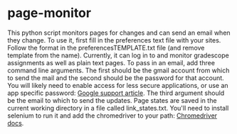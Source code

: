 # page-monitor
This python script monitors pages for changes and can send an email when they change. To use it, first fill in the preferences text file with your sites. Follow the format in the preferencesTEMPLATE.txt file (and remove template from the name). Currently, it can log in to and monitor gradescope assignments as well as plain text pages. To pass in an email, add three command line arguments. The first should be the gmail account from which to send the mail and the second should be the password for that account. You will likely need to enable access for less secure applications, or use an app specific password: [Google support article](https://support.google.com/accounts/answer/6010255?hl=en). The third argument should be the email to which to send the updates. Page states are saved in the current working directory in a file called link_states.txt. You'll need to install selenium to run it and add the chromedriver to your path: [Chromedriver docs](https://chromedriver.chromium.org/getting-started). 

